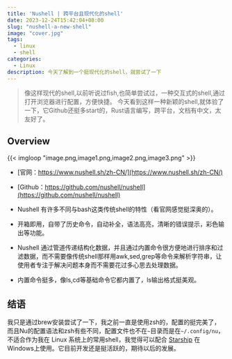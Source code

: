 ```yaml
---
title: 'Nushell | 跨平台且现代化的shell'
date: 2023-12-24T15:42:04+08:00
slug: "nushell-a-new-shell"
image: "cover.jpg"
tags:
  - linux
  - shell
categories:
  - Linux
description: 今天了解到一个挺现代化的shell，就尝试了一下
---
```


> 像这样现代的shell,以前听说过fish,也简单尝试过，一种交互式的shell,通过打开浏览器进行配置，方便快捷。
> 今天看到这样一种新颖的shell,就体验了一下，它Github还挺多start的，Rust语言编写，跨平台，文档有中文，太友好了。

## Overview

{{< imgloop "image.png,image1.png,image2.png,image3.png" >}}

- [官网：https://www.nushell.sh/zh-CN/](https://www.nushell.sh/zh-CN/)
- [Github：https://github.com/nushell/nushell](https://github.com/nushell/nushell)

- Nushell 有许多不同与bash这类传统shell的特性（看官网感觉挺深奥的）。
- 开箱即用，自带了历史命令，自动补全，语法高亮，清晰的错误提示，彩色输出等功能。
- Nushell 通过管道传递结构化数据，并且通过内置命令很方便地进行排序和过滤数据，而不需要像传统shell那样用awk,sed,grep等命令来解析字符串，让使用者专注于解决问题本身而不需要花过多心思去处理数据。
- 内置命令挺多，像ls,cd等基础命令它都内置了，ls输出格式挺美观。

## 结语

我只是通过brew安装尝试了一下，我之前一直是使用zsh的，配置的挺完美了，而且Nu的配置语法和zsh有些不同，配置文件也不在`~`目录而是在`~/.config/nu`，不适合作为我在 Linux 系统上的常用shell，我觉得可以配合 [Starship](https://starship.rs/) 在Windows上使用。它目前开发还是挺活跃的，期待以后的发展。
